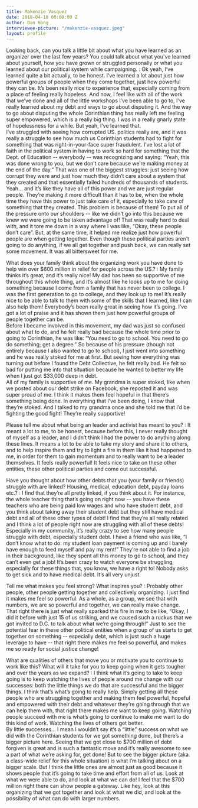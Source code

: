 ```yaml
---
title: Makenzie Vasquez
date: 2018-04-18 00:00:00 Z
author: Dan Hong
interviewee-picture: "/makenzie-vasquez.jpeg"
layout: profile
---
```


Looking back, can you talk a little bit about what you have learned as an organizer over the last few years? You could talk about what you've learned about yourself, how you have grown or struggled personally or what you learned about our political system while campaigning.
: Ok yeah, I’ve learned quite a bit actually, to be honest. I’ve learned a lot about just how powerful groups of people when they come together, just how powerful they can be. It’s been really nice to experience that, especially coming from a place of feeling really hopeless. And now, I feel like with all of the work that we’ve done and all of the little workshops I’ve been able to go to, I’ve really learned about my debt and ways to go about disputing it. And the way to go about disputing the whole Corinthian thing has really left me feeling super empowered, which is a really big thing. I was in a really gnarly state of hopelessness for a while. But yeah, I’ve learned that.  
I’ve struggled with seeing how corrupted US. politics really are, and it was really a struggle to see how much us Corinthian students had to fight for something that was right-in-your-face super fraudulent. I’ve lost a lot of faith in the political system in having to work so hard for something that the Dept. of Education -- everybody -- was recognizing and saying: “Yeah, this was done wrong to you, but we don’t care because we’re making money at the end of the day.” That was one of the biggest struggles: just seeing how corrupt they were and just how much they didn’t care about a system that they created and that essentially failed hundreds of thousands of students.  
Yeah… and it’s like they have all of this power and we are just regular people. They’re making it more difficult than it has to be, when the whole time they have this power to just take care of it, especially to take care of something that they created. This problem is because of them! To put all of the pressure onto our shoulders -- like we didn’t go into this because we knew we were going to be taken advantage of! That was really hard to deal with, and it tore me down in a way where I was like, “Okay, these people don’t care”. But, at the same time, it helped me realize just how powerful people are when getting together. Even though these political parties aren’t going to do anything, if we all get together and push back, we can really set some movement. It was all bittersweet for me.

What does your family think about the organizing work you have done to help win over $600 million in relief for people across the US.?
: My family thinks it’s great, and it’s really nice! My dad has been so supportive of me throughout this whole thing, and it’s almost like he looks up to me for doing something because I come from a family that has never been to college. I was the first generation to go to college, and they look up to me! It’s really nice to be able to talk to them with some of the skills that I learned, like I can also help them! Everybody’s been really great in seeing how it’s going. I’ve got a lot of praise and it has shown them just how powerful groups of people together can be.  
Before I became involved in this movement, my dad was just so confused about what to do, and he felt really bad because the whole time prior to going to Corinthian, he was like: “You need to go to school. You need to go do something; get a degree.” So because of his pressure (though not entirely because I also wanted to go to school), I just went into something and he was really stoked for me at first. But seeing how everything was turning out before I found the Debt Collective, he felt really bad. He felt so bad for putting me into that situation because he wanted to better my life when I just got $33,000 deep in debt.  
All of my family is supportive of me. My grandma is super stoked, like when we posted about our debt strike on Facebook, she reposted it and was super proud of me. I think it makes them feel hopeful in that there’s something being done. In everything that I’ve been doing, I know that they’re stoked. And I talked to my grandma once and she told me that I’d be fighting the good fight! They’re really supportive!

Please tell me about what being an leader and activist has meant to you?
: It meant a lot to me, to be honest, because before this, I never really thought of myself as a leader, and I didn’t think I had the power to do anything along these lines. It means a lot to be able to take my story and share it to others, and to help inspire them and try to light a fire in them like it had happened to me, in order for them to gain momentum and to really want to be a leader themselves. It feels really powerful! It feels nice to take on these other entities, these other political parties and come out successful.

Have you thought about how other debts that you (your family or friends) struggle with are linked? Housing, medical, education debt, payday loans etc.?
: I find that they’re all pretty linked, if you think about it. For instance, the whole teacher thing that’s going on right now -- you have these teachers who are being paid low wages and who have student debt, and you think about taking away their student debt but they still have medical debt and all of these other types of debt! I find that they’re all really related and I think a lot of people right now are struggling with all of these debts! Especially in my community, it’s really crazy to see how many people struggle with debt, especially student debt. I have a friend who was like, “I don’t know what to do: my student loan payment is coming up and I barely have enough to feed myself and pay my rent!” They’re not able to find a job in their background, like they spent all this money to go to school, and they can’t even get a job! It’s been crazy to watch everyone be struggling, especially for these things that, you know, we have a right to! Nobody asks to get sick and to have medical debt. It’s all very unjust.

Tell me what makes you feel strong? What inspires you?
: Probably other people, other people getting together and collectively organizing. I just find it makes me feel so powerful. As a whole, as a group, we see that with numbers, we are so powerful and together, we can really make change. That right there is just what really sparked this fire in me to be like, “Okay, I did it before with just 15 of us striking, and we caused such a ruckus that we got invited to D.C. to talk about what we’re going through!” Just to see the potential fear in these other political entities when a group of us starts to get together on something -- especially debt, which is just such a huge leverage to have -- that right there makes me feel so powerful, and makes me so ready for social justice change!

What are qualities of others that move you or motivate you to continue to work like this? What will it take for you to keep going when it gets tougher and over the years as we expand?
: I think what it’s going to take to keep going is to keep watching the lives of people around me change with our successes: both the little things we do that are successful and the bigger things. I think that’s what’s going to really help. Simply getting all these people who are struggling together and making them feel powerful, hopeful and empowered with their debt and whatever they’re going through that we can help them with, that right there makes me want to keep going. Watching people succeed with me is what’s going to continue to make me want to do this kind of work. Watching the lives of others get better.  
By little successes… I mean I wouldn’t say it’s a “little” success on what we did with the Corinthian students for we got something done, but there’s a bigger picture here. Seeing that we got close to $700 million of debt forgiven is great and is such a fantastic move and it’s really awesome to see a part of what we’re asking for, get done! But to see the bigger picture (aka. a class-wide relief for this whole situation) is what I’m talking about on a bigger scale. But I think the little ones are almost just as good because it shows people that it’s going to take time and effort from all of us. Look at what we were able to do, and look at what we can do! I feel that the $700 million right there can show people a gateway. Like hey, look at this organizing that we got together and look at what we did, and look at the possibility of what can do with larger numbers.

